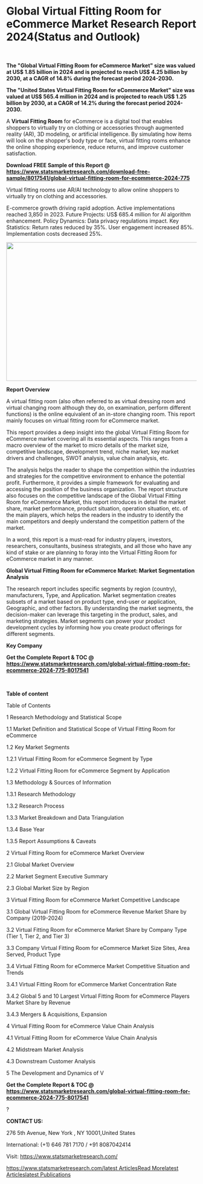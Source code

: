 <h1>Global Virtual Fitting Room for eCommerce Market Research Report 2024(Status and Outlook)</h1><br/><p><strong>The "Global Virtual Fitting Room for eCommerce Market" size was valued at US$ 1.85 billion in 2024 and is projected to reach US$ 4.25 billion by 2030, at a <strong>CAGR</strong> of 14.8% during the forecast period 2024-2030.</strong></p>
 
 
 
 <p><strong>The "United States Virtual Fitting Room for eCommerce Market" size was valued at US$ 565.4 million in 2024 and is projected to reach US$ 1.25 billion by 2030, at a <strong>CAGR</strong> of 14.2% during the forecast period 2024-2030.</strong></p>
 
 
 
 <p>A <strong>Virtual Fitting Room</strong> for eCommerce is a digital tool that enables shoppers to virtually try on clothing or accessories through augmented reality (AR), 3D modeling, or artificial intelligence. By simulating how items will look on the shopper&#39;s body type or face, virtual fitting rooms enhance the online shopping experience, reduce returns, and improve customer satisfaction.</p>
 
 
 
 <p><strong>Download FREE Sample of this Report @ <a href="https://www.statsmarketresearch.com/download-free-sample/8017541/global-virtual-fitting-room-for-ecommerce-2024-775">https://www.statsmarketresearch.com/download-free-sample/8017541/global-virtual-fitting-room-for-ecommerce-2024-775</a></strong></p>
 
 
 
 <p>Virtual fitting rooms use AR/AI technology to allow online shoppers to virtually try on clothing and accessories.</p>
 
 
 
 <p>E-commerce growth driving rapid adoption. Active implementations reached 3,850 in 2023. Future Projects: US$ 685.4 million for AI algorithm enhancement. Policy Dynamics: Data privacy regulations impact. Key Statistics: Return rates reduced by 35%. User engagement increased 85%. Implementation costs decreased 25%.</p>
 
 
 
 <p><img alt="" src="https://www.24marketreports.com/assets/report-images/VirtualFittingRoomforeCommerceMarket.png" style="height:366px; width:731px" /></p>
 
 
 
 <p><strong>Report Overview</strong></p>
 
 
 
 <p>A virtual fitting room (also often referred to as virtual dressing room and virtual changing room although they do, on examination, perform different functions) is the online equivalent of an in-store changing room. This report mainly focuses on virtual fitting room for eCommerce market.</p>
 
 
 
 <p>This report provides a deep insight into the global Virtual Fitting Room for eCommerce market covering all its essential aspects. This ranges from a macro overview of the market to micro details of the market size, competitive landscape, development trend, niche market, key market drivers and challenges, SWOT analysis, value chain analysis, etc.</p>
 
 
 
 <p>The analysis helps the reader to shape the competition within the industries and strategies for the competitive environment to enhance the potential profit. Furthermore, it provides a simple framework for evaluating and accessing the position of the business organization. The report structure also focuses on the competitive landscape of the Global Virtual Fitting Room for eCommerce Market, this report introduces in detail the market share, market performance, product situation, operation situation, etc. of the main players, which helps the readers in the industry to identify the main competitors and deeply understand the competition pattern of the market.</p>
 
 
 
 <p>In a word, this report is a must-read for industry players, investors, researchers, consultants, business strategists, and all those who have any kind of stake or are planning to foray into the Virtual Fitting Room for eCommerce market in any manner.</p>
 
 
 
 <p><strong>Global Virtual Fitting Room for eCommerce Market: Market Segmentation Analysis</strong></p>
 
 
 
 <p>The research report includes specific segments by region (country), manufacturers, Type, and Application. Market segmentation creates subsets of a market based on product type, end-user or application, Geographic, and other factors. By understanding the market segments, the decision-maker can leverage this targeting in the product, sales, and marketing strategies. Market segments can power your product development cycles by informing how you create product offerings for different segments.</p>
 
 
 
 <p><strong>Key Company</strong></p>
 
 
 
 <div><b>Get the Complete Report & TOC @ <a href="https://www.statsmarketresearch.com/global-virtual-fitting-room-for-ecommerce-2024-775-8017541">https://www.statsmarketresearch.com/global-virtual-fitting-room-for-ecommerce-2024-775-8017541</a></b></div>
 
 
 
 <p><br />
 
 <b>Table of content</b></p>
 
 
 
 <p>Table of Contents<br />
 
 1 Research Methodology and Statistical Scope<br />
 
 1.1 Market Definition and Statistical Scope of Virtual Fitting Room for eCommerce<br />
 
 1.2 Key Market Segments<br />
 
 1.2.1 Virtual Fitting Room for eCommerce Segment by Type<br />
 
 1.2.2 Virtual Fitting Room for eCommerce Segment by Application<br />
 
 1.3 Methodology & Sources of Information<br />
 
 1.3.1 Research Methodology<br />
 
 1.3.2 Research Process<br />
 
 1.3.3 Market Breakdown and Data Triangulation<br />
 
 1.3.4 Base Year<br />
 
 1.3.5 Report Assumptions & Caveats<br />
 
 2 Virtual Fitting Room for eCommerce Market Overview<br />
 
 2.1 Global Market Overview<br />
 
 2.2 Market Segment Executive Summary<br />
 
 2.3 Global Market Size by Region<br />
 
 3 Virtual Fitting Room for eCommerce Market Competitive Landscape<br />
 
 3.1 Global Virtual Fitting Room for eCommerce Revenue Market Share by Company (2019-2024)<br />
 
 3.2 Virtual Fitting Room for eCommerce Market Share by Company Type (Tier 1, Tier 2, and Tier 3)<br />
 
 3.3 Company Virtual Fitting Room for eCommerce Market Size Sites, Area Served, Product Type<br />
 
 3.4 Virtual Fitting Room for eCommerce Market Competitive Situation and Trends<br />
 
 3.4.1 Virtual Fitting Room for eCommerce Market Concentration Rate<br />
 
 3.4.2 Global 5 and 10 Largest Virtual Fitting Room for eCommerce Players Market Share by Revenue<br />
 
 3.4.3 Mergers & Acquisitions, Expansion<br />
 
 4 Virtual Fitting Room for eCommerce Value Chain Analysis<br />
 
 4.1 Virtual Fitting Room for eCommerce Value Chain Analysis<br />
 
 4.2 Midstream Market Analysis<br />
 
 4.3 Downstream Customer Analysis<br />
 
 5 The Development and Dynamics of V</p>
 
 
 
 <div><b>Get the Complete Report & TOC @ <a href="https://www.statsmarketresearch.com/global-virtual-fitting-room-for-ecommerce-2024-775-8017541">https://www.statsmarketresearch.com/global-virtual-fitting-room-for-ecommerce-2024-775-8017541</a></b></div>
 
 
 
 <p>? </p>
 
 
 
 <p><b>CONTACT US:</b><br />
 
 276 5th Avenue, New York , NY 10001,United States<br />
 
 International: (+1) 646 781 7170 / +91 8087042414<br />
 
 Visit: <a href="https://www.statsmarketresearch.com/">https://www.statsmarketresearch.com/</a><br />
 
 <a href="https://gyeongbokgung.com">https://www.statsmarketresearch.com/</a><a href="https://hallyeomaritime.com">latest Articles</a><a href="https://jingwansa.com">Read More</a><a href="https://nguoiviet.jp/">latest Articles</a><a href="https://www.intelmarketresearch.com/">latest Publications</a></p>